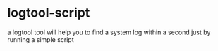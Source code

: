 # logtool-script
a logtool tool will help you to find a system log within a second just by running a simple script
